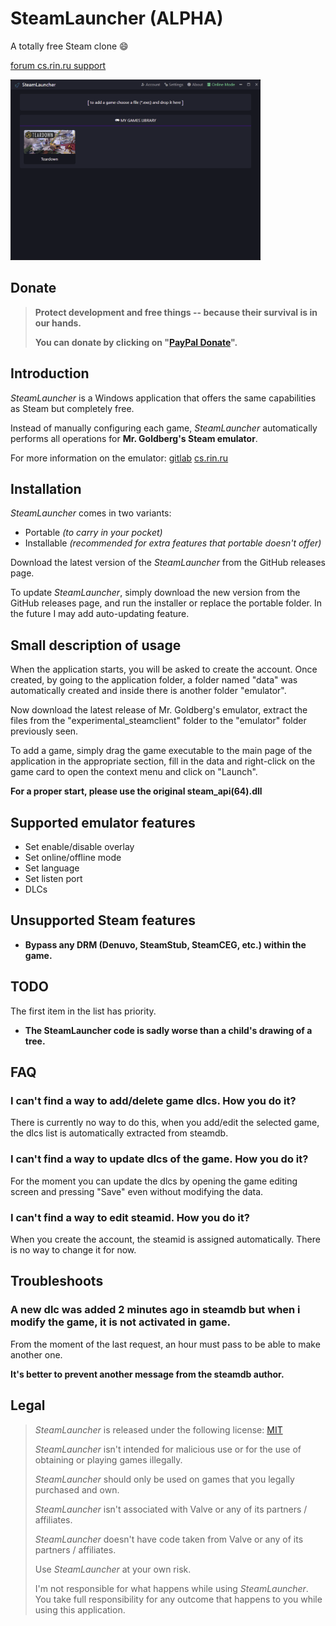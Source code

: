 # SteamLauncher (ALPHA)

A totally free Steam clone :smile:

[forum cs.rin.ru support](https://cs.rin.ru/forum/viewtopic.php?f=20&t=116801)

<img src="https://raw.githubusercontent.com/Sak32009/SteamLauncher/main/screenshots/screenshot_main.png" alt="screenshot-main" width="400">

## Donate

> **Protect development and free things -- because their survival is in our hands.**
>
> **You can donate by clicking on "[PayPal Donate](https://www.paypal.com/cgi-bin/webscr?cmd=_s-xclick&hosted_button_id=U7TLCVMHN9HA2&source=url)".**

## Introduction

_SteamLauncher_ is a Windows application that offers the same capabilities as Steam but completely free.

Instead of manually configuring each game, _SteamLauncher_ automatically performs all operations for **Mr. Goldberg's Steam emulator**.

For more information on the emulator: [gitlab](https://gitlab.com/Mr_Goldberg/goldberg_emulator) [cs.rin.ru](https://cs.rin.ru/forum/viewtopic.php?f=29&t=91627)

## Installation

_SteamLauncher_ comes in two variants:

- Portable _(to carry in your pocket)_
- Installable _(recommended for extra features that portable doesn't offer)_

Download the latest version of the _SteamLauncher_ from the GitHub releases page.

To update _SteamLauncher_, simply download the new version from the GitHub releases page, and run the installer or replace the portable folder. In the future I may add auto-updating feature.

## Small description of usage

When the application starts, you will be asked to create the account. Once created, by going to the application folder, a folder named "data" was automatically created and inside there is another folder "emulator".

Now download the latest release of Mr. Goldberg's emulator, extract the files from the "experimental_steamclient" folder to the "emulator" folder previously seen.

To add a game, simply drag the game executable to the main page of the application in the appropriate section, fill in the data and right-click on the game card to open the context menu and click on "Launch".

**For a proper start, please use the original steam_api(64).dll**

## Supported emulator features

- Set enable/disable overlay
- Set online/offline mode
- Set language
- Set listen port
- DLCs

## Unsupported Steam features

- **Bypass any DRM (Denuvo, SteamStub, SteamCEG, etc.) within the game.**

## TODO

The first item in the list has priority.

- **The SteamLauncher code is sadly worse than a child's drawing of a tree.**

## FAQ

### I can't find a way to add/delete game dlcs. How you do it?

There is currently no way to do this, when you add/edit the selected game, the dlcs list is automatically extracted from steamdb.

### I can't find a way to update dlcs of the game. How you do it?

For the moment you can update the dlcs by opening the game editing screen and pressing "Save" even without modifying the data.

### I can't find a way to edit steamid. How you do it?

When you create the account, the steamid is assigned automatically. There is no way to change it for now.

## Troubleshoots

### A new dlc was added 2 minutes ago in steamdb but when i modify the game, it is not activated in game.

From the moment of the last request, an hour must pass to be able to make another one.

**It's better to prevent another message from the steamdb author.**

## Legal

> _SteamLauncher_ is released under the following license: [MIT](https://github.com/Sak32009/SteamLauncher/blob/main/LICENSE)
>
> _SteamLauncher_ isn't intended for malicious use or for the use of obtaining or playing games illegally.
>
> _SteamLauncher_ should only be used on games that you legally purchased and own.
>
> _SteamLauncher_ isn't associated with Valve or any of its partners / affiliates.
>
> _SteamLauncher_ doesn't have code taken from Valve or any of its partners / affiliates.
>
> Use _SteamLauncher_ at your own risk.
>
> I'm not responsible for what happens while using _SteamLauncher_. You take full responsibility for any outcome that happens to you while using this application.
